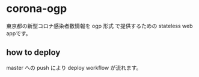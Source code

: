 # corona-ogp

東京都の新型コロナ感染者数情報を ogp 形式 で提供するための stateless web appです。

## how to deploy
master への push により deploy workflow が流れます。
